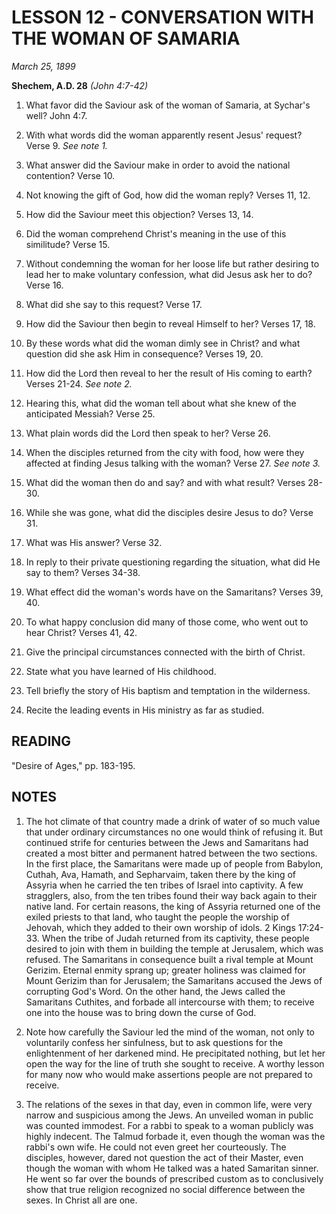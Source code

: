 # LESSON 12 - CONVERSATION WITH THE WOMAN OF SAMARIA

*March 25, 1899*

**Shechem, A.D. 28**
*(John 4:7-42)*

1. What favor did the Saviour ask of the woman of Samaria, at Sychar's well? John 4:7.

2. With what words did the woman apparently resent Jesus' request? Verse 9. *See note 1.*

3. What answer did the Saviour make in order to avoid the national contention? Verse 10.

4. Not knowing the gift of God, how did the woman reply? Verses 11, 12.

5. How did the Saviour meet this objection? Verses 13, 14.

6. Did the woman comprehend Christ's meaning in the use of this similitude? Verse 15.

7. Without condemning the woman for her loose life but rather desiring to lead her to make voluntary confession, what did Jesus ask her to do? Verse 16.

8. What did she say to this request? Verse 17.

9. How did the Saviour then begin to reveal Himself to her? Verses 17, 18.

10. By these words what did the woman dimly see in Christ? and what question did she ask Him in consequence? Verses 19, 20.

11. How did the Lord then reveal to her the result of His coming to earth? Verses 21-24. *See note 2.*

12. Hearing this, what did the woman tell about what she knew of the anticipated Messiah? Verse 25.

13. What plain words did the Lord then speak to her? Verse 26.

14. When the disciples returned from the city with food, how were they affected at finding Jesus talking with the woman? Verse 27. *See note 3.*

15. What did the woman then do and say? and with what result? Verses 28-30.

16. While she was gone, what did the disciples desire Jesus to do? Verse 31.

17. What was His answer? Verse 32.

18. In reply to their private questioning regarding the situation, what did He say to them? Verses 34-38.

19. What effect did the woman's words have on the Samaritans? Verses 39, 40.

20. To what happy conclusion did many of those come, who went out to hear Christ? Verses 41, 42.

21. Give the principal circumstances connected with the birth of Christ.

22. State what you have learned of His childhood.

23. Tell briefly the story of His baptism and temptation in the wilderness.

24. Recite the leading events in His ministry as far as studied.

## READING

"Desire of Ages," pp. 183-195.

## NOTES

1. The hot climate of that country made a drink of water of so much value that under ordinary circumstances no one would think of refusing it. But continued strife for centuries between the Jews and Samaritans had created a most bitter and permanent hatred between the two sections. In the first place, the Samaritans were made up of people from Babylon, Cuthah, Ava, Hamath, and Sepharvaim, taken there by the king of Assyria when he carried the ten tribes of Israel into captivity. A few stragglers, also, from the ten tribes found their way back again to their native land. For certain reasons, the king of Assyria returned one of the exiled priests to that land, who taught the people the worship of Jehovah, which they added to their own worship of idols. 2 Kings 17:24-33. When the tribe of Judah returned from its captivity, these people desired to join with them in building the temple at Jerusalem, which was refused. The Samaritans in consequence built a rival temple at Mount Gerizim. Eternal enmity sprang up; greater holiness was claimed for Mount Gerizim than for Jerusalem; the Samaritans accused the Jews of corrupting God's Word. On the other hand, the Jews called the Samaritans Cuthites, and forbade all intercourse with them; to receive one into the house was to bring down the curse of God.

2. Note how carefully the Saviour led the mind of the woman, not only to voluntarily confess her sinfulness, but to ask questions for the enlightenment of her darkened mind. He precipitated nothing, but let her open the way for the line of truth she sought to receive. A worthy lesson for many now who would make assertions people are not prepared to receive.

3. The relations of the sexes in that day, even in common life, were very narrow and suspicious among the Jews. An unveiled woman in public was counted immodest. For a rabbi to speak to a woman publicly was highly indecent. The Talmud forbade it, even though the woman was the rabbi's own wife. He could not even greet her courteously. The disciples, however, dared not question the act of their Master, even though the woman with whom He talked was a hated Samaritan sinner. He went so far over the bounds of prescribed custom as to conclusively show that true religion recognized no social difference between the sexes. In Christ all are one.